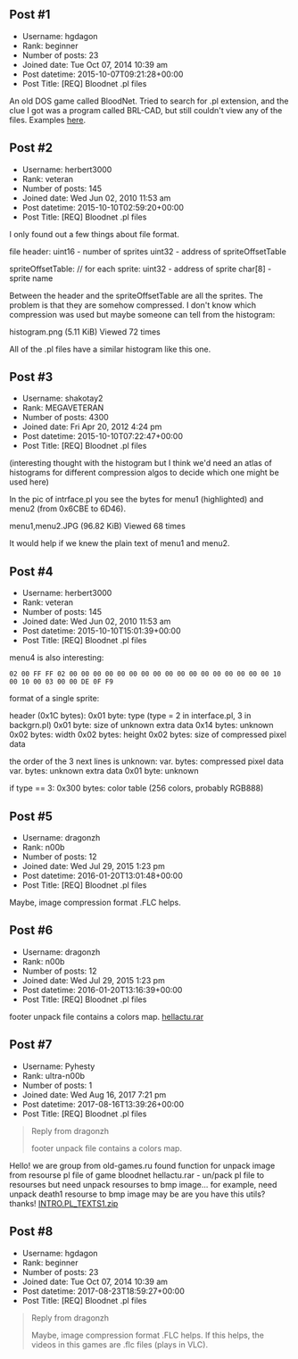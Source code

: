 ## Post #1
- Username: hgdagon
- Rank: beginner
- Number of posts: 23
- Joined date: Tue Oct 07, 2014 10:39 am
- Post datetime: 2015-10-07T09:21:28+00:00
- Post Title: [REQ] Bloodnet .pl files

An old DOS game called BloodNet. Tried to search for .pl extension, and the clue I got was a program called BRL-CAD, but still couldn't view any of the files. Examples [here](https://cloud.mail.ru/public/Mxbs/mKATyydVQ).
## Post #2
- Username: herbert3000
- Rank: veteran
- Number of posts: 145
- Joined date: Wed Jun 02, 2010 11:53 am
- Post datetime: 2015-10-10T02:59:20+00:00
- Post Title: [REQ] Bloodnet .pl files

I only found out a few things about file format.

file header:
uint16	- number of sprites
uint32	- address of spriteOffsetTable

spriteOffsetTable:
// for each sprite:
uint32	- address of sprite
char[8]	- sprite name

Between the header and the spriteOffsetTable are all the sprites.
The problem is that they are somehow compressed. I don't know which compression was used but maybe someone can tell from the histogram:



histogram.png (5.11 KiB) Viewed 72 times

All of the .pl files have a similar histogram like this one.
## Post #3
- Username: shakotay2
- Rank: MEGAVETERAN
- Number of posts: 4300
- Joined date: Fri Apr 20, 2012 4:24 pm
- Post datetime: 2015-10-10T07:22:47+00:00
- Post Title: [REQ] Bloodnet .pl files

(interesting thought with the histogram but I think we'd need an atlas of histograms for different compression algos
to decide which one might be used here)

In the pic of intrface.pl you see the bytes for menu1 (highlighted) and menu2 (from 0x6CBE to 6D46).



menu1,menu2.JPG (96.82 KiB) Viewed 68 times


It would help if we knew the plain text of menu1 and menu2.
## Post #4
- Username: herbert3000
- Rank: veteran
- Number of posts: 145
- Joined date: Wed Jun 02, 2010 11:53 am
- Post datetime: 2015-10-10T15:01:39+00:00
- Post Title: [REQ] Bloodnet .pl files

menu4 is also interesting:

```
02 00 FF FF 02 00 00 00 00 00 00 00 00 00 00 00 00 00 00 00 00 00 10 00 10 00 03 00 00 DE 0F F9
```

format of a single sprite:

header (0x1C bytes):
0x01 byte: type (type = 2 in interface.pl, 3 in backgrn.pl)
0x01 byte: size of unknown extra data
0x14 bytes: unknown
0x02 bytes: width
0x02 bytes: height
0x02 bytes: size of compressed pixel data

the order of the 3 next lines is unknown:
var. bytes: compressed pixel data
var. bytes: unknown extra data
0x01 byte: unknown

if type == 3:
0x300 bytes: color table (256 colors, probably RGB888)
## Post #5
- Username: dragonzh
- Rank: n00b
- Number of posts: 12
- Joined date: Wed Jul 29, 2015 1:23 pm
- Post datetime: 2016-01-20T13:01:48+00:00
- Post Title: [REQ] Bloodnet .pl files

Maybe, image compression format .FLC helps.
## Post #6
- Username: dragonzh
- Rank: n00b
- Number of posts: 12
- Joined date: Wed Jul 29, 2015 1:23 pm
- Post datetime: 2016-01-20T13:16:39+00:00
- Post Title: [REQ] Bloodnet .pl files

footer unpack file contains a colors map.
[hellactu.rar](https://xentaxbackup.github.io/file/10340_hellactu.rar)
## Post #7
- Username: Pyhesty
- Rank: ultra-n00b
- Number of posts: 1
- Joined date: Wed Aug 16, 2017 7:21 pm
- Post datetime: 2017-08-16T13:39:26+00:00
- Post Title: [REQ] Bloodnet .pl files

> Reply from dragonzh
>
> footer unpack file contains a colors map.

 Hello!
 we are group from old-games.ru found function for unpack image from resourse pl file of game bloodnet
 hellactu.rar  - un/pack pl file to resourses
 but need unpack resourses to bmp image...
  for example, need unpack death1 resourse to bmp image
  may be are you have this utils? 
 thanks!
[INTRO.PL_TEXTS1.zip](https://xentaxbackup.github.io/file/13209_INTRO.PL_TEXTS1.zip)
## Post #8
- Username: hgdagon
- Rank: beginner
- Number of posts: 23
- Joined date: Tue Oct 07, 2014 10:39 am
- Post datetime: 2017-08-23T18:59:27+00:00
- Post Title: [REQ] Bloodnet .pl files

> Reply from dragonzh
>
> Maybe, image compression format .FLC helps.
If this helps, the videos in this games are .flc files (plays in VLC).
